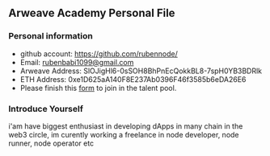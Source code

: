 ## Arweave Academy Personal File

### Personal information

- github account: https://github.com/rubennode/ 
- Email: rubenbabi1099@gmail.com
- Arweave Address: SlOJigHl6-0sSOH8BhPnEcQokkBL8-7spH0YB3BDRlk
- ETH Address: 0xe1D625aA140F8E237Ab0396F46f3585b6eDA26E6
- Please finish this [form](https://docs.google.com/forms/d/e/1FAIpQLSfWA5fIIcBgmRppm3jNz5vmf9Mai_QMVil-2pO4r7YKn_Zhtw/viewform?usp=sf_link) to join in the talent pool.

### Introduce Yourself
 i'am have biggest enthusiast in developing dApps in many chain in the web3 circle, im curently working a freelance in node developer, node runner, node operator etc
